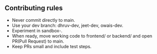 ## Contributing rules
- Never commit directly to main.
- Use your dev branch: dhruv-dev, jeet-dev, owais-dev.
- Experiment in sandbox-<name>.
- When ready, move working code to frontend/ or backend/ and open PR(Pull Request) to main.
- Keep PRs small and include test steps.
